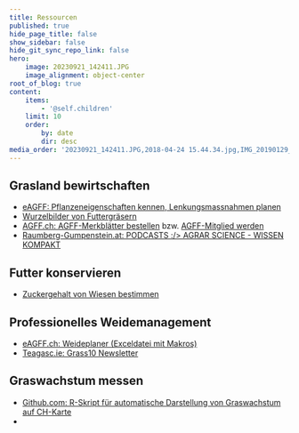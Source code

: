 ```yaml
---
title: Ressourcen
published: true
hide_page_title: false
show_sidebar: false
hide_git_sync_repo_link: false
hero:
    image: 20230921_142411.JPG
    image_alignment: object-center
root_of_blog: true
content:
    items:
        - '@self.children'
    limit: 10
    order:
        by: date
        dir: desc
media_order: '20230921_142411.JPG,2018-04-24 15.44.34.jpg,IMG_20190129_093805.jpg'
---
```


## Grasland bewirtschaften
*   [eAGFF: Pflanzeneigenschaften kennen, Lenkungsmassnahmen planen](https://www.eagff.ch/wiesenpflanzen-kennen/graeser/einleitung/einleitung-uebersicht)
*   [Wurzelbilder von Futtergräsern](https://images.wur.nl/digital/collection/coll13/search/searchterm/wurzelatlas%20mitteleuropaeischer%20gruenlandpflanzen,%20band%201:%20monocotyledoneae/field/subcol/mode/all/conn/and/order/title/ad/asc)
*   [AGFF.ch: AGFF-Merkblätter bestellen](https://www.agff.ch/online-shop.html) bzw. [AGFF-Mitglied werden](https://www.agff.ch/mitglied-werden.html)
* [Raumberg-Gumpenstein.at: PODCASTS :/> AGRAR SCIENCE - WISSEN KOMPAKT](https://raumberg-gumpenstein.at/forschung/infothek/agrar-science-wissen-kompakt.html)

## Futter konservieren
*   [Zuckergehalt von Wiesen bestimmen](https://www.agrarheute.com/pflanze/gruenland/knoblauchpresse-ins-gras-553913)


## Professionelles Weidemanagement
*  [eAGFF.ch: Weideplaner (Exceldatei mit Makros)](https://www.eagff.ch/files/downloads/Weideplaner_AGFF.xlsm)
*  [Teagasc.ie: Grass10 Newsletter](https://www.teagasc.ie/crops/grassland/grass10/grass10-newsletter/)

## Graswachstum messen

* [Github.com: R-Skript für automatische Darstellung von Graswachstum auf CH-Karte](https://github.com/AGFF-ADCF-APF/r-grassgrowth)
* 